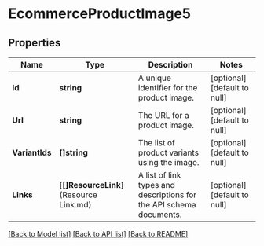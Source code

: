 # EcommerceProductImage5

## Properties
Name | Type | Description | Notes
------------ | ------------- | ------------- | -------------
**Id** | **string** | A unique identifier for the product image. | [optional] [default to null]
**Url** | **string** | The URL for a product image. | [optional] [default to null]
**VariantIds** | **[]string** | The list of product variants using the image. | [optional] [default to null]
**Links** | [**[]ResourceLink**](Resource Link.md) | A list of link types and descriptions for the API schema documents. | [optional] [default to null]

[[Back to Model list]](../README.md#documentation-for-models) [[Back to API list]](../README.md#documentation-for-api-endpoints) [[Back to README]](../README.md)

